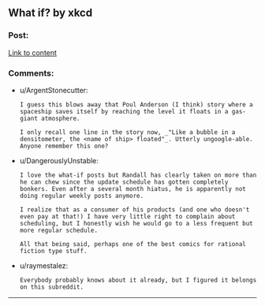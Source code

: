 ## What if? by xkcd

### Post:

[Link to content](https://what-if.xkcd.com)

### Comments:

- u/ArgentStonecutter:
  ```
  I guess this blows away that Poul Anderson (I think) story where a spaceship saves itself by reaching the level it floats in a gas-giant atmosphere.

  I only recall one line in the story now, _"Like a bubble in a densitometer, the <name of ship> floated"_. Utterly ungoogle-able. Anyone remember this one?
  ```

- u/DangerouslyUnstable:
  ```
  I love the what-if posts but Randall has clearly taken on more than he can chew since the update schedule has gotten completely bonkers. Even after a several month hiatus, he is apparently not doing regular weekly posts anymore. 

  I realize that as a consumer of his products (and one who doesn't even pay at that!) I have very little right to complain about scheduling, but I honestly wish he would go to a less frequent but more regular schedule.

  All that being said, perhaps one of the best comics for rational fiction type stuff.
  ```

- u/raymestalez:
  ```
  Everybody probably knows about it already, but I figured it belongs on this subreddit.
  ```

---

